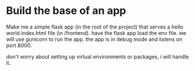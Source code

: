 # Build the base of an app

Make me a simple flask app (in the root of the project) that serves a hello world index.html file (in /frontend).
have the flask app load the env file.
we will use gunicorn to run the app.
the app is in debug mode and listens on port 8000.

don't worry about setting up virtual environments or packages, i will handle it.

